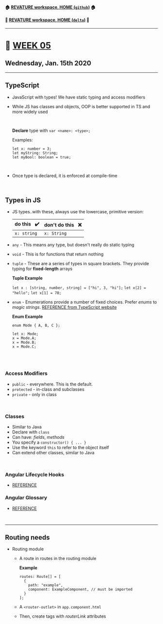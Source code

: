 #### :house: [REVATURE workspace, HOME (`github`)](https://github.com/joedonline/REVATURE__workspace)  :house:
#### :house_with_garden: [REVATURE workspace, HOME (`delta`)](https://github.com/deltachannel/REVATURE__workspace) :house_with_garden:
---
# :calendar: [WEEK 05](https://github.com/joedonline/REVATURE__workspace/tree/master/WEEK__nn)
## Wednesday, Jan. 15th 2020

---
## TypeScript
- JavaScript with types! We have static typing and access modifiers
- While JS has classes and objects, OOP is better supported in TS and more widely used
 
  <br>

    **Declare** type with `var <name>: <type>;`

    Examples:

    ```
    let x: number = 3;
    let myString: String;
    let myBool: boolean = true;
    ```

  <br>

- Once type is declared, it is enforced at compile-time

<br>

## Types in JS
- JS types..with these, always use the lowercase, primitive version:

  | do this &nbsp; :heavy_check_mark: | don't do this &nbsp; :x: |
  |-|-|
  | `x: string` | `x: String` |

- `any` - This means any type, but doesn't really do static typing
- `void` - This is for functions that return nothing
- `tuple` - These are a series of types in square brackets. They provide typing for **fixed-length** arrays

  **Tuple Example**

  `let x : [string, number, string] = ["hi", 3, "hi"];`
  `let x[2] = "hello";`
  `let x[1] = 70;`

- `enum` - Enumerations provide a number of fixed choices. Prefer *enums* to *magic strings*. [REFERENCE from TypeScript website](https://www.typescriptlang.org/docs/handbook/enums.html)

  **Enum Example**

  ```
  enum Mode { A, B, C };

  let x: Mode;
  x = Mode.A;
  x = Mode.B;
  x = Mode.C;
  ```  

<br><br>

### Access Modifiers
- `public` - everywhere. This is the default.
- `protected` - in-class and subclasses
- `private` - only in class

<br>

### Classes
- Similar to Java
- Declare with `class`
- Can have: *fields*, *methods*
- You specify a `constructor() { ... }`
- Use the keyword `this` to refer to the object itself
- Can extend other classes, similar to Java

<br>

### Angular Lifecycle Hooks
- [REFERENCE](https://angular.io/guide/lifecycle-hooks)

### Angular Glossary
- [REFERENCE](https://angular.io/guide/glossary)

<br>

---
## Routing needs
- Routing module
  * A route in routes in the routing module

    **Example**

    ```
    routes: Route[] = [
      {
        path: "example",
        component: ExampleComponent, // must be imported
      }
    ];
    ```

  * A `<router-outlet>` in `app.component.html`
  * Then, create tags with *routerLink* attributes
